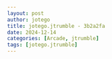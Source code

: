 ```yaml
---
layout: post
author: jotego
title: jotego.jtrumble - 3b2a2fa
date: 2024-12-14
categories: [Arcade, jtrumble]
tags: [jotego.jtrumble]
---
```


